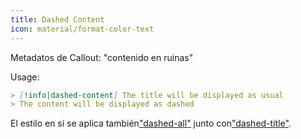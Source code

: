 ```yaml
---
title: Dashed Content
icon: material/format-color-text
---
```


Metadatos de Callout: "contenido en ruinas"

Usage:

```md
> [!info|dashed-content] The title will be displayed as usual
> The content will be displayed as dashed
```

El estilo en sí se aplica también["dashed-all"](../combined-styling/page-20.md)
junto con["dashed-title"](../title-styling/page-20.md).

